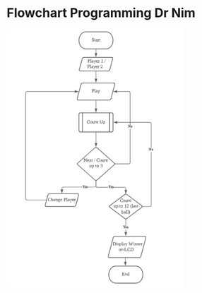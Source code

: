 # Flowchart Programming Dr Nim

<p align = "centre">
<img src="https://github.com/hamdibadrul/Embeded-Design/blob/main/Assignment/Flowchart%20Programming%20Assignment.PNG" width = "400" 
     </p>
